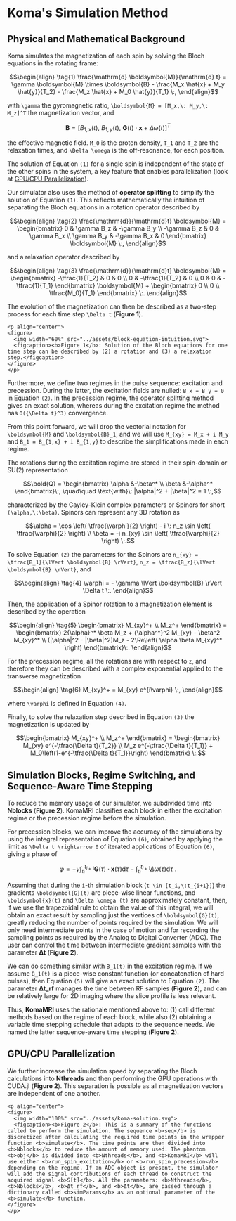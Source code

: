 # Koma's Simulation Method

## Physical and Mathematical Background

Koma simulates the magnetization of each spin by solving the Bloch equations in the rotating frame:
```math
\begin{align} \tag{1}

\frac{\mathrm{d} \boldsymbol{M}}{\mathrm{d} t} =
  \gamma \boldsymbol{M} \times \boldsymbol{B}
- \frac{M_x \hat{x} + M_y \hat{y}}{T_2}
- \frac{M_z \hat{x} + M_0 \hat{y}}{T_1} \:,

\end{align}
```

with ``\gamma`` the gyromagnetic ratio, ``\boldsymbol{M} = [M_x,\: M_y,\: M_z]^T`` the magnetization vector, and
```math
\boldsymbol{B} = [B_{1,x}(t),\: B_{1,y}(t),\: \boldsymbol{G}(t) \cdot \boldsymbol{x} + \Delta \omega(t)]^T
```

the effective magnetic field. ``M_0`` is the proton density, ``T_1`` and ``T_2`` are the relaxation times, and ``\Delta \omega`` is the off-resonance, for each position.

The solution of Equation `(1)` for a single spin is independent of the state of the other spins in the system, a key feature that enables parallelization (look at [GPU/CPU Parallelization](#GPU/CPU-Parallelization)).

Our simulator also uses the method of **operator splitting** to simplify the solution of Equation `(1)`. This reflects mathematically the intuition of separating the Bloch equations in a rotation operator described by
```math
\begin{align} \tag{2}

\frac{\mathrm{d}}{\mathrm{d}t} \boldsymbol{M} =
\begin{bmatrix}
 0          &  \gamma B_z & -\gamma B_y \\
-\gamma B_z &  0          &  \gamma B_x \\
 \gamma B_y & -\gamma B_x &  0
\end{bmatrix}
\boldsymbol{M} \:,

\end{align}
```

and a relaxation operator described by
```math
\begin{align} \tag{3}

\frac{\mathrm{d}}{\mathrm{d}t} \boldsymbol{M} =
\begin{bmatrix}
-\tfrac{1}{T_2} & 0 & 0 \\
0 & -\tfrac{1}{T_2} & 0 \\
0 & 0 & -\tfrac{1}{T_1}
\end{bmatrix}
\boldsymbol{M}
+
\begin{bmatrix}
0 \\
0 \\
\tfrac{M_0}{T_1}
\end{bmatrix} \:.

\end{align}
```

The evolution of the magnetization can then be described as a two-step process for each time step ``\Delta t`` (**Figure 1**).
```@raw html
<p align="center">
<figure>
  <img width="60%" src="../assets/block-equation-intuition.svg">
  <figcaption><b>Figure 1</b>: Solution of the Bloch equations for one time step can be described by (2) a rotation and (3) a relaxation step.</figcaption>
</figure>
</p>
```

Furthermore, we define two regimes in the pulse sequence: excitation and precession. During the latter, the excitation fields are nulled: ``B_x = B_y = 0`` in Equation `(2)`. In the precession regime, the operator splitting method gives an exact solution, whereas during the excitation regime the method has ``O({\Delta t}^3)`` convergence.

From this point forward, we will drop the vectorial notation for ``\boldsymbol{M}`` and ``\boldsymbol{B}_1``, and we will use ``M_{xy} = M_x + i M_y`` and ``B_1 = B_{1,x} + i B_{1,y}`` to describe the simplifications made in each regime.

The rotations during the excitation regime are stored in their spin-domain or SU(2) representation
```math
\bold{Q} =
\begin{bmatrix}
\alpha &-\beta^* \\
\beta  &-\alpha^*
\end{bmatrix}\:, \quad\quad
\text{with}\:
|\alpha|^2 + |\beta|^2 = 1 \:,
```

characterized by the Cayley-Klein complex parameters or Spinors for short ``(\alpha,\:\beta)``. Spinors can represent any 3D
rotation as
```math
\alpha = \cos \left( \tfrac{\varphi}{2} \right)  - i \: n_z \sin \left( \tfrac{\varphi}{2} \right) \\
\beta = -i n_{xy} \sin \left( \tfrac{\varphi}{2} \right) \:.
```

To solve Equation `(2)` the parameters for the Spinors are ``n_{xy} = \tfrac{B_1}{\lVert \boldsymbol{B} \rVert}``, ``n_z = \tfrac{B_z}{\lVert \boldsymbol{B} \rVert}``, and
```math
\begin{align} \tag{4}

\varphi = - \gamma \lVert \boldsymbol{B} \rVert \Delta t \:.

\end{align}
```

Then, the application of a Spinor rotation to a magnetization element is described by the operation
```math
\begin{align} \tag{5}

\begin{bmatrix}
M_{xy}^+ \\
M_z^+
\end{bmatrix} = 
\begin{bmatrix}
2{\alpha}^* \beta M_z + {\alpha^*}^2 M_{xy} - \beta^2 M_{xy}^* \\
(|\alpha|^2 - |\beta|^2)M_z - 2\Re\left( \alpha \beta M_{xy}^* \right)
\end{bmatrix}\:.

\end{align}
```

For the precession regime, all the rotations are with respect to ``z``, and therefore they can be described with a complex exponential applied to the transverse magnetization
```math
\begin{align} \tag{6}

M_{xy}^+ = M_{xy} e^{i\varphi} \:,

\end{align}
```
where ``\varphi`` is defined in Equation `(4)`.

Finally, to solve the relaxation step described in Equation `(3)` the magnetization is updated by
```math
\begin{bmatrix}
M_{xy}^+ \\
M_z^+
\end{bmatrix} =
\begin{bmatrix}
M_{xy} e^{-\tfrac{\Delta t}{T_2}} \\
M_z e^{-\tfrac{\Delta t}{T_1}} + M_0\left(1-e^{-\tfrac{\Delta t}{T_1}}\right)
\end{bmatrix} \:.
```

## Simulation Blocks, Regime Switching, and Sequence-Aware Time Stepping

To reduce the memory usage of our simulator, we subdivided time into **Nblocks** (**Figure 2**). KomaMRI classifies each block in either the excitation regime or the precession regime before the simulation.

For precession blocks, we can improve the accuracy of the simulations by using the integral representation of Equation `(6)`, obtained by applying the limit as ``\Delta t \rightarrow 0`` of iterated applications of Equation `(6)`, giving a phase of
```math
\varphi = - \gamma \int_{t_i}^{t_{i+1}} \boldsymbol{G}(\tau) \cdot \boldsymbol{x}(\tau)  \mathrm{d}\tau - \int_{t_i}^{t_{i+1}} \Delta \omega(\tau)  \mathrm{d}\tau \:.
```

Assuming that during the ``i``-th simulation block (``t \in [t_i,\:t_{i+1}]``) the gradients ``\boldsymbol{G}(t)`` are piece-wise linear functions, and ``\boldsymbol{x}(t)`` and ``\Delta \omega (t)`` are approximately constant, then, if we use the trapezoidal rule to obtain the value of this integral, we will obtain an exact result by sampling just the vertices of ``\boldsymbol{G}(t)``, greatly reducing the number of points required by the simulation. We will only need intermediate points in the case of motion and for recording the sampling points as required by the Analog to Digital Converter (ADC). The user can control the time between intermediate gradient samples with
the parameter **Δt** (**Figure 2**).

We can do something similar with ``B_1(t)`` in the excitation regime. If we assume ``B_1(t)`` is a piece-wise constant function (or concatenation of hard pulses), then Equation `(5)` will give an exact solution to Equation `(2)`. The parameter **Δt_rf** manages the time between RF samples (**Figure 2**), and can be relatively large for 2D imaging where the slice profile is less relevant.

Thus, **KomaMRI** uses the rationale mentioned above to: (1) call different methods based on the regime of each block, while also (2) obtaining a variable time stepping schedule that adapts to the sequence needs. We named the latter sequence-aware time stepping (**Figure 2**).




## GPU/CPU Parallelization

We further increase the simulation speed by separating the Bloch calculations into **Nthreads** and then performing the GPU operations with CUDA.jl (**Figure 2**). This separation is possible as all magnetization vectors are independent of one another.

```@raw html
<p align="center">
<figure>
  <img width="100%" src="../assets/koma-solution.svg">
  <figcaption><b>Figure 2</b>: This is a summary of the functions called to perform the simulation. The sequence <b>seq</b> is discretized after calculating the required time points in the wrapper function <b>simulate</b>. The time points are then divided into <b>Nblocks</b> to reduce the amount of memory used. The phantom <b>obj</b> is divided into <b>Nthreads</b>, and <b>KomaMRI</b> will use either <b>run_spin_excitation</b> or <b>run_spin_precession</b> depending on the regime. If an ADC object is present, the simulator will add the signal contributions of each thread to construct the acquired signal <b>S[t]</b>. All the parameters: <b>Nthreads</b>, <b>Nblocks</b>, <b>Δt_rf</b>, and <b>Δt</b>, are passed through a dictionary called <b>simParams</b> as an optional parameter of the <b>simulate</b> function.
</figure>
</p>
```
